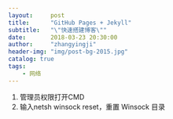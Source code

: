 ```yaml
---
layout:     post
title:      "GitHub Pages + Jekyll"
subtitle:   "\"快速搭建博客\""
date:       2018-03-23 20:30:00
author:     "zhangyingji"
header-img: "img/post-bg-2015.jpg"
catalog: true
tags:
    - 网络
---
```


1. 管理员权限打开CMD
2. 输入netsh winsock reset，重置 Winsock 目录